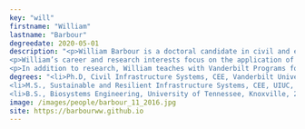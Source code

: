 ```yaml
---
key: "will"
firstname: "William"
lastname: "Barbour"
degreedate: 2020-05-01
description: "<p>William Barbour is a doctoral candidate in civil and environmental engineering at Vanderbilt University. His studies have been interdisciplinary, with an M.S. degree in sustainable and resilient infrastructure systems from the University of Illinois at Urbana-Champaign and a B.S. in Biosystems Engineering from the University of Tennessee, Knoxville, where he graduated summa cum laude with distinction from the Chancellor’s Honors Program and the Haslam Scholars Program. William has work experience from Oak Ridge National Laboratory and CSX Transportation. He has also received graduate funding support from the Roadway Safety Institute and Federal Highway Administration.</p>
<p>William’s career and research interests focus on the application of novel and advanced computational techniques to transportation systems engineering; examples include big data analytics, machine learning, optimization, and artificial intelligence. He has applied these interests in the freight rail transportation domain through ongoing industry collaboration with Class I railroads, where improvements in network operations can lead to capacity and efficiency gains for the system. William’s other domain interests include pedestrian and cyclist accessibility, public transit planning, and transportation policy.</p>
<p>In addition to research, William teaches with Vanderbilt Programs for Talented Youth. In summer 2019, he planned and taught two sections of his new class, Sensors and Big Data Analysis, to gifted high school students from across the United States and abroad at the Vanderbilt Summer Academy. The class included hands-on experiences for students in sensor prototyping, data collection, and data analysis. An abbreviated version of the class will be taught again in fall 2019 at the Weekend at Vanderbilt University program."
degrees: "<li>Ph.D, Civil Infrastructure Systems, CEE, Vanderbilt University 2020 (expected)</li>
<li>M.S., Sustainable and Resilient Infrastructure Systems, CEE, UIUC, 2017</li>
<li>B.S., Biosystems Engineering, University of Tennessee, Knoxville, 2015</li>"
image: /images/people/barbour_11_2016.jpg
site: https://barbourww.github.io
---
```

